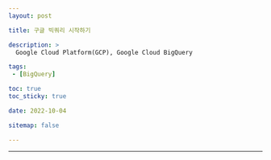 ```yaml
---
layout: post

title: 구글 빅쿼리 시작하기

description: >
  Google Cloud Platform(GCP), Google Cloud BigQuery

tags:
 - [BigQuery]

toc: true
toc_sticky: true

date: 2022-10-04

sitemap: false

---
```

---

## 


